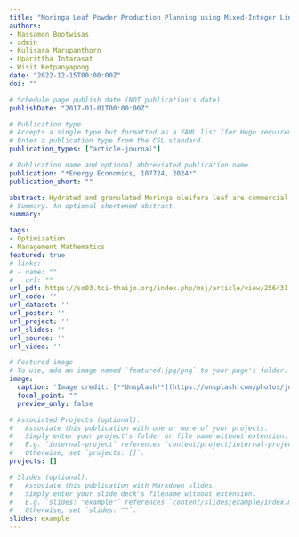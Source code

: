```yaml
---
title: "Moringa Leaf Powder Production Planning using Mixed-Integer Linear Programming"
authors:
- Nassamon Bootwisas
- admin
- Kulisara Marupanthorn
- Uparittha Intarasat
- Wisit Ketpanyapong
date: "2022-12-15T00:00:00Z"
doi: ""

# Schedule page publish date (NOT publication's date).
publishDate: "2017-01-01T00:00:00Z"

# Publication type.
# Accepts a single type but formatted as a YAML list (for Hugo requirements).
# Enter a publication type from the CSL standard.
publication_types: ["article-journal"]

# Publication name and optional abbreviated publication name.
publication: "*Energy Economics, 107724, 2024*"
publication_short: ""

abstract: Hydrated and granulated Moringa oleifera leaf are commercial productions in Thai global markets. In this work, we proposed mixed-integer linear programming for managing the production of Moringa oleifera leaf powder. The models can generate the production plane to minimize production costs and serve all demands from customers. The models were solved by branch and bound algorithm coded in R language with twelve weeks of simulation. The researcher simulated two cases of the situation focusing on inventory cost management. The first case is a low inventory cost that represents Moringa oleifera leaf powder production in Rajamangala University of Technology Suvarnabhumi, Ayutthaya campus. The second is a high inventory cost that mimics middle or large business management. The results showed that planning using the models reduced the overall production cost by 7.06% compared to unplanned production for the low investor cost and 14.30% for the high investor cost. However, the conditions of the model must be satisfied before making a decision. Large-sized and middle-sized businesses should employ the model for managing production processes because their processing and costs are more complicated than the small-sized business.
# Summary. An optional shortened abstract.
summary: 

tags:
- Optimization
- Management Mathematics
featured: true
# links:
# - name: ""
#   url: ""
url_pdf: https://so03.tci-thaijo.org/index.php/msj/article/view/256431
url_code: ''
url_dataset: ''
url_poster: ''
url_project: ''
url_slides: ''
url_source: ''
url_video: ''

# Featured image
# To use, add an image named `featured.jpg/png` to your page's folder. 
image:
  caption: 'Image credit: [**Unsplash**](https://unsplash.com/photos/jdD8gXaTZsc)'
  focal_point: ""
  preview_only: false

# Associated Projects (optional).
#   Associate this publication with one or more of your projects.
#   Simply enter your project's folder or file name without extension.
#   E.g. `internal-project` references `content/project/internal-project/index.md`.
#   Otherwise, set `projects: []`.
projects: []

# Slides (optional).
#   Associate this publication with Markdown slides.
#   Simply enter your slide deck's filename without extension.
#   E.g. `slides: "example"` references `content/slides/example/index.md`.
#   Otherwise, set `slides: ""`.
slides: example
---
```


